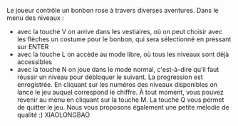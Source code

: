 Le joueur contrôle un bonbon rose à travers diverses aventures.
Dans le menu des niveaux :
- avec la touche V on arrive dans les vestiaires, où on peut choisir avec les flèches un costume pour le bonbon, qui sera sélectionné en pressant sur ENTER
- avec la touche L on accède au mode libre, où tous les niveaux sont déjà accessibles
- avec la touche N on joue dans le mode normal, c'est-à-dire qu’il faut réussir un niveau pour débloquer le suivant. La progression est enregistrée.
En cliquant sur les numéros des niveaux disponibles on lance le jeu auquel correspond le chiffre.
À tout moment, vous pouvez revenir au menu en cliquant sur la touche M.
La touche Q vous permet de quitter le jeu.
Nous vous proposons également une petite mélodie de qualité :)
XIAOLONGBAO
